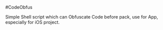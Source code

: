 #CodeObfus

Simple Shell script which can Obfuscate Code before pack, use for App, especially for iOS project. 